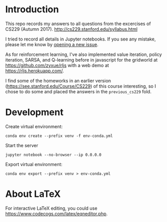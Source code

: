 # Introduction

This repo records my answers to all questions from the excercises of CS229
(Autumn 2017). http://cs229.stanford.edu/syllabus.html

I tried to record all details in Jupyter notebooks. If you see any
mistake, please let me know by
[opening a new issue](https://github.com/zyxue/stanford-cs229/issues/new?template=your-question-or-bug-report.md).

As for reinforcement learning, I've also implemented value iteration, policy
iteration, SARSA, and Q-learning  before in javascript for the gridworld at
https://github.com/zyxue/rljs with a web demo at https://rljs.herokuapp.com/.

I find some of the homeworks in an earlier version
(https://see.stanford.edu/Course/CS229) of this course interesting, so I chose
to do some and placed the answers in the `previous_cs229` fold.


# Development

Create virtual environment:

```
conda env create --prefix venv -f env-conda.yml
```

Start the server

```
jupyter notebook --no-browser --ip 0.0.0.0
```

Export virtual environment:

```
conda env export --prefix venv > env-conda.yml
```


# About LaTeX

For interactive LaTeX editing, you could use
https://www.codecogs.com/latex/eqneditor.php.
